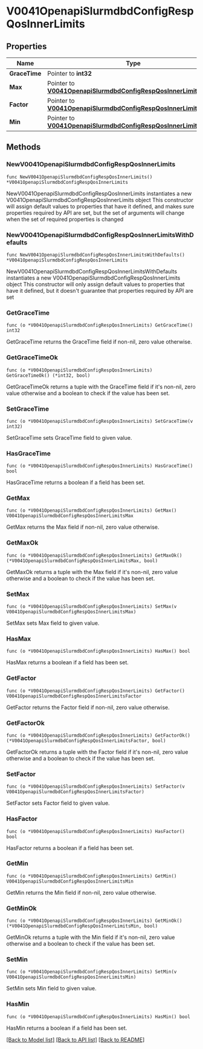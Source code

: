 # V0041OpenapiSlurmdbdConfigRespQosInnerLimits

## Properties

Name | Type | Description | Notes
------------ | ------------- | ------------- | -------------
**GraceTime** | Pointer to **int32** | GraceTime | [optional] 
**Max** | Pointer to [**V0041OpenapiSlurmdbdConfigRespQosInnerLimitsMax**](V0041OpenapiSlurmdbdConfigRespQosInnerLimitsMax.md) |  | [optional] 
**Factor** | Pointer to [**V0041OpenapiSlurmdbdConfigRespQosInnerLimitsFactor**](V0041OpenapiSlurmdbdConfigRespQosInnerLimitsFactor.md) |  | [optional] 
**Min** | Pointer to [**V0041OpenapiSlurmdbdConfigRespQosInnerLimitsMin**](V0041OpenapiSlurmdbdConfigRespQosInnerLimitsMin.md) |  | [optional] 

## Methods

### NewV0041OpenapiSlurmdbdConfigRespQosInnerLimits

`func NewV0041OpenapiSlurmdbdConfigRespQosInnerLimits() *V0041OpenapiSlurmdbdConfigRespQosInnerLimits`

NewV0041OpenapiSlurmdbdConfigRespQosInnerLimits instantiates a new V0041OpenapiSlurmdbdConfigRespQosInnerLimits object
This constructor will assign default values to properties that have it defined,
and makes sure properties required by API are set, but the set of arguments
will change when the set of required properties is changed

### NewV0041OpenapiSlurmdbdConfigRespQosInnerLimitsWithDefaults

`func NewV0041OpenapiSlurmdbdConfigRespQosInnerLimitsWithDefaults() *V0041OpenapiSlurmdbdConfigRespQosInnerLimits`

NewV0041OpenapiSlurmdbdConfigRespQosInnerLimitsWithDefaults instantiates a new V0041OpenapiSlurmdbdConfigRespQosInnerLimits object
This constructor will only assign default values to properties that have it defined,
but it doesn't guarantee that properties required by API are set

### GetGraceTime

`func (o *V0041OpenapiSlurmdbdConfigRespQosInnerLimits) GetGraceTime() int32`

GetGraceTime returns the GraceTime field if non-nil, zero value otherwise.

### GetGraceTimeOk

`func (o *V0041OpenapiSlurmdbdConfigRespQosInnerLimits) GetGraceTimeOk() (*int32, bool)`

GetGraceTimeOk returns a tuple with the GraceTime field if it's non-nil, zero value otherwise
and a boolean to check if the value has been set.

### SetGraceTime

`func (o *V0041OpenapiSlurmdbdConfigRespQosInnerLimits) SetGraceTime(v int32)`

SetGraceTime sets GraceTime field to given value.

### HasGraceTime

`func (o *V0041OpenapiSlurmdbdConfigRespQosInnerLimits) HasGraceTime() bool`

HasGraceTime returns a boolean if a field has been set.

### GetMax

`func (o *V0041OpenapiSlurmdbdConfigRespQosInnerLimits) GetMax() V0041OpenapiSlurmdbdConfigRespQosInnerLimitsMax`

GetMax returns the Max field if non-nil, zero value otherwise.

### GetMaxOk

`func (o *V0041OpenapiSlurmdbdConfigRespQosInnerLimits) GetMaxOk() (*V0041OpenapiSlurmdbdConfigRespQosInnerLimitsMax, bool)`

GetMaxOk returns a tuple with the Max field if it's non-nil, zero value otherwise
and a boolean to check if the value has been set.

### SetMax

`func (o *V0041OpenapiSlurmdbdConfigRespQosInnerLimits) SetMax(v V0041OpenapiSlurmdbdConfigRespQosInnerLimitsMax)`

SetMax sets Max field to given value.

### HasMax

`func (o *V0041OpenapiSlurmdbdConfigRespQosInnerLimits) HasMax() bool`

HasMax returns a boolean if a field has been set.

### GetFactor

`func (o *V0041OpenapiSlurmdbdConfigRespQosInnerLimits) GetFactor() V0041OpenapiSlurmdbdConfigRespQosInnerLimitsFactor`

GetFactor returns the Factor field if non-nil, zero value otherwise.

### GetFactorOk

`func (o *V0041OpenapiSlurmdbdConfigRespQosInnerLimits) GetFactorOk() (*V0041OpenapiSlurmdbdConfigRespQosInnerLimitsFactor, bool)`

GetFactorOk returns a tuple with the Factor field if it's non-nil, zero value otherwise
and a boolean to check if the value has been set.

### SetFactor

`func (o *V0041OpenapiSlurmdbdConfigRespQosInnerLimits) SetFactor(v V0041OpenapiSlurmdbdConfigRespQosInnerLimitsFactor)`

SetFactor sets Factor field to given value.

### HasFactor

`func (o *V0041OpenapiSlurmdbdConfigRespQosInnerLimits) HasFactor() bool`

HasFactor returns a boolean if a field has been set.

### GetMin

`func (o *V0041OpenapiSlurmdbdConfigRespQosInnerLimits) GetMin() V0041OpenapiSlurmdbdConfigRespQosInnerLimitsMin`

GetMin returns the Min field if non-nil, zero value otherwise.

### GetMinOk

`func (o *V0041OpenapiSlurmdbdConfigRespQosInnerLimits) GetMinOk() (*V0041OpenapiSlurmdbdConfigRespQosInnerLimitsMin, bool)`

GetMinOk returns a tuple with the Min field if it's non-nil, zero value otherwise
and a boolean to check if the value has been set.

### SetMin

`func (o *V0041OpenapiSlurmdbdConfigRespQosInnerLimits) SetMin(v V0041OpenapiSlurmdbdConfigRespQosInnerLimitsMin)`

SetMin sets Min field to given value.

### HasMin

`func (o *V0041OpenapiSlurmdbdConfigRespQosInnerLimits) HasMin() bool`

HasMin returns a boolean if a field has been set.


[[Back to Model list]](../README.md#documentation-for-models) [[Back to API list]](../README.md#documentation-for-api-endpoints) [[Back to README]](../README.md)


